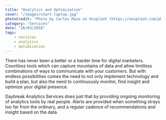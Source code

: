 ```yaml
---
title: "Analytics and Optimization"
cover: "/images/chart-laptop.jpg"
photoCredit: "Photo by Carlos Muza on Unsplash (https://unsplash.com/photos/hpjSkU2UYSU)"
category: "Services"
date: "26/03/2018"
tags:
    - services
    - analytics
    - optimization
---
```


There has never been a better or a harder time for digital marketers. Countless tools which can capture mountains of data and allow limitless combinations of ways to communicate with your customers. But with endless possibilities comes the need to not only implement technology and build a plan, but also the need to continuously monitor, find insight and optimize your digital presence.

Daybreak Analytics Services does just that by providing ongoing monitoring of analytics tools by real people. Alerts are provided when something strays too far from the ordinary, and a regular cadence of recommendations and insight based on the data.
